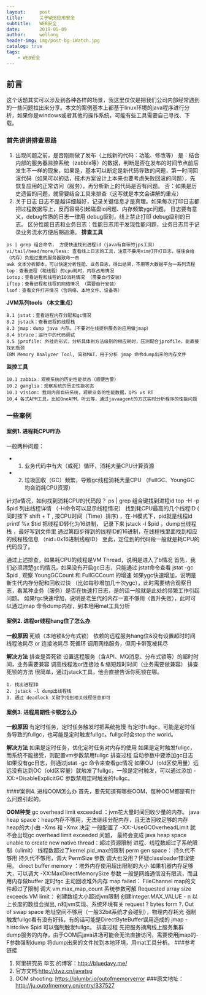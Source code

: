 ```yaml
---
layout:     post
title:      关于WEB应用安全
subtitle:   WEB安全
date:       2019-05-09
author:     wellong
header-img: img/post-bg-iWatch.jpg
catalog: true
tags:
    - WEB安全
---
```


## 前言

这个话题其实可以涉及到各种各样的场景，我这里仅仅是把我们公司内部经常遇到的一些问题拉出来分享。本文的案例基本上都基于linux环境的java程序进行分析，如果你是windows或者其他的操作系统，可能有些工具需要自己寻找、下载。

### 首先讲讲排查思路
1. 出现问题之前，是否刚刚做了发布（上线新的代码：功能、修改等）
是：结合内部的服务器监控系统（zabbix等）的数据，判断是否在发布的时间节点前后发生不一样的现象，如果是，基本可以断定是新代码导致的问题，第一时间回滚代码（如果可以的话，技术方案设计上本来也要考虑失败回滚的问题），先恢复应用的正常访问（服务），再分析新上的代码是否有问题。
否：如果是历史遗留的问题，就需要结合工具来排查（这写就是本文会讲解的重点）
2. 关于日志
日志不是越详细越好，记录关键信息才是真理。如果每次打印日志都把过程数据写上，反而容易引起磁盘io问题、内存频繁ygc问题。
日志要有意义，debug性质的日志一律用 debug级别，线上禁止打印 debug级别的日志。
区分性能日志和业务日志：性能日志用于发现性能问题，业务日志用于记录业务流水方便后期追溯。
**排查工具**
```
ps | grep 组合命令， 方便快速找到进程id（java有自带的jps工具）
vi/tail/head/more/less: 查看线上日志的工具，注意不要用vim打开打日志，往往会给（内存）负担过重的服务器致命一击
awk 文本分析脚本，可以快速分析性能、业务日志，得出结果，不用等大数据平台一系列流程
top：查看进程（和线程）的cpu耗时，内存占用情况
iotop：查看进程和线程的IO消耗情况 （需要自行安装）
iftop：查看进程和线程的网络情况 （需要自行安装）
lsof：查看文件打开情况（含网络、本地文件、设备等）
```
**JVM系列tools （本文重点）**
```
8.1 jstat：查看进程内存分配和gc情况
8.2 jstack：查看进程的线程栈
8.3 jmap：dump java 内存。（不要对在线提供服务的应用做jmap）
8.4 btrace：运行中的代码调试
8.5 jprofile: 外挂的形式，分析具体到方法级别的相应耗时，压测配合jprofile，能直接找到瓶颈
IBM Memory Analyzer Tool, 简称MAT，用于分析 jmap 命令dump出来的内存文件
```
**监控工具**
```
10.1 zabbix：观察系统的历史性能状态（顺便告警）
10.2 ganglia：观察系统的历史性能状态
10.3 vision: 我司内部自研系统，观察业务的性能数据，QPS vs RT
10.4 各式APM工具，比如OneAPM，听云等，通过javaagent的方式实时分析程序的性能问题
```

### 一些案例
#### 案例1. 进程耗CPU咋办
一般两种问题： 

- 1. 业务代码中有大（或死）循环，消耗大量CPU计算资源 
- 2. 垃圾回收（GC）频繁，导致gc线程消耗大量CPU （FullGC、YoungGC均会消耗CPU资源）

针对a情况，如何找到消耗CPU的代码段？
ps | grep 组合键找到进程id
top -H -p $pid 列出线程详情 （-H命令可以显示线程情况）
找到耗CPU最高的几个线程ID ( 同时按下 shift + T , 按CPU时间（Time）排序) ，在-H模式下，pid就是线程id
printf %x $tid 把线程ID转化为16进制， 记录下来
jstack -l $pid ，dump出线程栈 ，最好写到文件里
通过第四步得到的线程ID的16进制，在线程栈里面找到相应的线程栈信息 （nid=0x16进制线程ID）
至此，定位到的代码段一般就是耗CPU的代码段了。

通过上述排查，如果耗CPU的线程是VM Thread，说明是进入了b情况
首先，我们必须清楚gc的情况，如果没有开启gc日志，只能通过 jstat命令查看
jstat -gc $pid , 观察 YoungGCCount 和 FullGCCount 的增速
如果ygc快速增加，说明是新生代内存分配和回收过快 （比如每秒增加几十次ygc），此时需要结合观察日志，看某种业务（服务）是否在快速打日志，是的话一般就是此处的频繁工作引起问题。
如果fgc快速增加，说明是老生代的内存一直不够用（晋升失败），此时可以通过jmap 命令dump内存，到本地用mat工具分析
#### 案例2. 进程or线程hang住了怎么办
**一般原因**
死锁（本地锁&分布式锁）
依赖的远程服务hang住&没有设置超时时间
线程池耗尽 or 连接池耗尽
死循环
调用网络服务，但网卡带宽被耗尽

**解决方法**
排查是否死锁
设置远程服务（含API、MQ消息、分布式锁等）的超时时间，业务需要兼容
调高线程池or连接池 & 缩短超时时间（业务需要做兼容）
排查死锁的方法
很简单，通过jstack工具，他会直接告诉你死锁在哪。 
```
1. 找出进程ID 
2. jstack -l dump出线程栈 
3. 通过 deadlock 关键字找到相关线程信息即可
```
#### 案例3. 进程周期性卡顿怎么办
**一般原因**
有定时任务，定时任务触发时把系统拖慢
有定时fullgc，可能是定时任务导致的fullgc，也可能是定时触发fullgc。fullgc时会stop the world。

**解决方法**
如果是定时任务，优化定时任务对内存的使用
如果是定时触发fullgc，而系统不能接受，则配置vm参数禁用fullgc
排查过程
启动参数中要添加gc日志
如果没有gc日志，则通过jstat -gc 命令来查看gc情况
如果OU（old区使用量）远远没有达到OC（old区容量）就触发了fullgc，一般是定时触发，可以通过添加 -XX:+DisableExplicitGC 参数禁用定时触发的fullgc。

####案例4. 进程OOM怎么办
首先，要先知道有哪些OOM，每种OOM都是有什么问题引起的。

**OOM种类**
gc overhead limit exceeded ：jvm花大量时间回收少量的内存。
java heap space：heap内存不够用，无法继续分配内存，且无法回收足够的内存
heap的大小由 -Xms 和 -Xmx 决定
一般配置了 -XX:-UseGCOverheadLimit 就不会出现gc overhead limit exceeded 问题， 最终会变成 java heap space
unable to create new native thread：超过资源限制
进程、线程数超过了系统限制（ulimit）
线程数超过了kernel.pid_max的限制
perm gen space： 持久代不够用
持久代不够用，调大 PermSize 参数
调大也没用？怀疑classloader错误使用。
direct buffer memory ：堆外内存使用超出限制的大小
如果机器内存足够大，可以调大 -XX:MaxDirectMemorySize 参数
一般是网络通信没有限流，而且用内存做buffer
定时fgc 主动回收堆外内存
map failed： FileChannel map的文件超过了限制
调大 vm.max_map_count 系统参数可解
Requested array size exceeds VM limit： 创建数组大小超过jvm限制
创建Integer.MAX_VALUE - n 以上长度的数组会抛出, n和jvm实现、系统环境有关
request ? bytes form ?. Out of swap space
地址空间不够用（一般32bit系统才会碰到），物理内存耗光
强制触发fullgc看有没有好转，有的话可能是DirectByteBuffer误用造成的
jmap -histo:live $pid 可以强制触发fullgc。
排查过程
先把服务摘离线上服务集群
dump服务的内存，由于OOM后java进场可能会无法直接访问，需要使用jmap的-F参数强制dump
将dump出来的文件拉到本地环境，用mat工具分析。
###参考链接
1. 阿里研究员 毕玄 的博客：http://bluedavy.me/
2. 官方文档:http://dwz.cn/javatsg
3. OOM shooting: https://plumbr.io/outofmemoryerror
###原文地址：http://ju.outofmemory.cn/entry/337527
